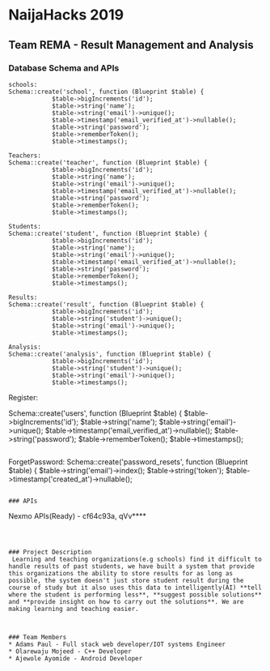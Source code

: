 # NaijaHacks 2019

## Team REMA - Result Management and Analysis

### Database Schema and APIs

````
schools:
Schema::create('school', function (Blueprint $table) {
            $table->bigIncrements('id');
            $table->string('name');
            $table->string('email')->unique();
            $table->timestamp('email_verified_at')->nullable();
            $table->string('password');
            $table->rememberToken();
            $table->timestamps();

````

````
Teachers:
Schema::create('teacher', function (Blueprint $table) {
            $table->bigIncrements('id');
            $table->string('name');
            $table->string('email')->unique();
            $table->timestamp('email_verified_at')->nullable();
            $table->string('password');
            $table->rememberToken();
            $table->timestamps();

````

````
Students:
Schema::create('student', function (Blueprint $table) {
            $table->bigIncrements('id');
            $table->string('name');
            $table->string('email')->unique();
            $table->timestamp('email_verified_at')->nullable();
            $table->string('password');
            $table->rememberToken();
            $table->timestamps();

````

````
Results:
Schema::create('result', function (Blueprint $table) {
            $table->bigIncrements('id');
            $table->string('student')->unique();
            $table->string('email')->unique();
            $table->timestamps();
````

````
Analysis:
Schema::create('analysis', function (Blueprint $table) {
            $table->bigIncrements('id');
            $table->string('student')->unique();
            $table->string('email')->unique();
            $table->timestamps();
````
Register:

Schema::create('users', function (Blueprint $table) {
            $table->bigIncrements('id');
            $table->string('name');
            $table->string('email')->unique();
            $table->timestamp('email_verified_at')->nullable();
            $table->string('password');
            $table->rememberToken();
            $table->timestamps();

````

````
ForgetPassword: 
Schema::create('password_resets', function (Blueprint $table) {
            $table->string('email')->index();
            $table->string('token');
            $table->timestamp('created_at')->nullable();

````

### APIs

````
Nexmo APIs(Ready) - cf64c93a, qVv****

````



### Project Description
 Learning and teaching organizations(e.g schools) find it difficult to handle results of past students, we have built a system that provide this organizations the ability to store results for as long as possible, the system doesn't just store student result during the course of study but it also uses this data to intelligently(AI) **tell where the student is performing less**, **suggest possible solutions** and **provide insight on how to carry out the solutions**. We are making learning and teaching easier.



### Team Members
* Adams Paul - Full stack web developer/IOT systems Engineer
* Olarewaju Mojeed - C++ Developer
* Ajewole Ayomide - Android Developer
